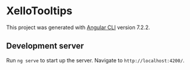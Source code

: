 # XelloTooltips

This project was generated with [Angular CLI](https://github.com/angular/angular-cli) version 7.2.2.

## Development server

Run `ng serve` to start up the server. Navigate to `http://localhost:4200/`.
